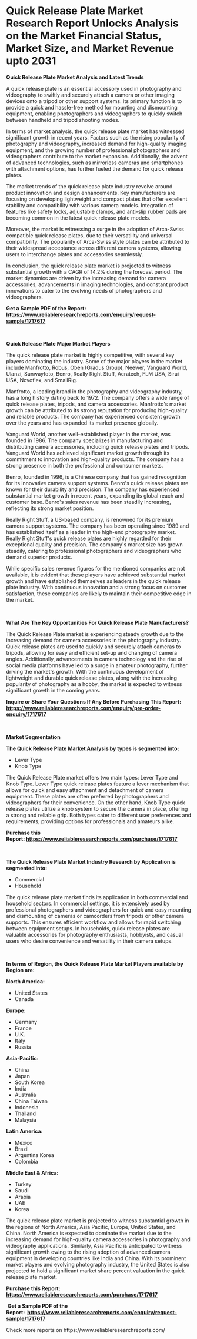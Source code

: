 <p><h1>Quick Release Plate Market Research Report Unlocks Analysis on the Market Financial Status, Market Size, and Market Revenue upto 2031</h1></p><p><strong>Quick Release Plate Market Analysis and Latest Trends</strong></p>
<p><p>A quick release plate is an essential accessory used in photography and videography to swiftly and securely attach a camera or other imaging devices onto a tripod or other support systems. Its primary function is to provide a quick and hassle-free method for mounting and dismounting equipment, enabling photographers and videographers to quickly switch between handheld and tripod shooting modes.</p><p>In terms of market analysis, the quick release plate market has witnessed significant growth in recent years. Factors such as the rising popularity of photography and videography, increased demand for high-quality imaging equipment, and the growing number of professional photographers and videographers contribute to the market expansion. Additionally, the advent of advanced technologies, such as mirrorless cameras and smartphones with attachment options, has further fueled the demand for quick release plates.</p><p>The market trends of the quick release plate industry revolve around product innovation and design enhancements. Key manufacturers are focusing on developing lightweight and compact plates that offer excellent stability and compatibility with various camera models. Integration of features like safety locks, adjustable clamps, and anti-slip rubber pads are becoming common in the latest quick release plate models.</p><p>Moreover, the market is witnessing a surge in the adoption of Arca-Swiss compatible quick release plates, due to their versatility and universal compatibility. The popularity of Arca-Swiss style plates can be attributed to their widespread acceptance across different camera systems, allowing users to interchange plates and accessories seamlessly.</p><p>In conclusion, the quick release plate market is projected to witness substantial growth with a CAGR of 14.2% during the forecast period. The market dynamics are driven by the increasing demand for camera accessories, advancements in imaging technologies, and constant product innovations to cater to the evolving needs of photographers and videographers.</p></p>
<p><strong>Get a Sample PDF of the Report:&nbsp; <a href="https://www.reliableresearchreports.com/enquiry/request-sample/1717617">https://www.reliableresearchreports.com/enquiry/request-sample/1717617</a></strong></p>
<p>&nbsp;</p>
<p><strong>Quick Release Plate Major Market Players</strong></p>
<p><p>The quick release plate market is highly competitive, with several key players dominating the industry. Some of the major players in the market include Manfrotto, Robus, Oben (Gradus Group), Neewer, Vanguard World, Ulanzi, Sunwayfoto, Benro, Really Right Stuff, Acratech, FLM USA, Sirui USA, Novoflex, and SmallRig.</p><p>Manfrotto, a leading brand in the photography and videography industry, has a long history dating back to 1972. The company offers a wide range of quick release plates, tripods, and camera accessories. Manfrotto's market growth can be attributed to its strong reputation for producing high-quality and reliable products. The company has experienced consistent growth over the years and has expanded its market presence globally.</p><p>Vanguard World, another well-established player in the market, was founded in 1986. The company specializes in manufacturing and distributing camera accessories, including quick release plates and tripods. Vanguard World has achieved significant market growth through its commitment to innovation and high-quality products. The company has a strong presence in both the professional and consumer markets.</p><p>Benro, founded in 1996, is a Chinese company that has gained recognition for its innovative camera support systems. Benro's quick release plates are known for their durability and precision. The company has experienced substantial market growth in recent years, expanding its global reach and customer base. Benro's sales revenue has been steadily increasing, reflecting its strong market position.</p><p>Really Right Stuff, a US-based company, is renowned for its premium camera support systems. The company has been operating since 1989 and has established itself as a leader in the high-end photography market. Really Right Stuff's quick release plates are highly regarded for their exceptional quality and precision. The company's market size has grown steadily, catering to professional photographers and videographers who demand superior products.</p><p>While specific sales revenue figures for the mentioned companies are not available, it is evident that these players have achieved substantial market growth and have established themselves as leaders in the quick release plate industry. With continuous innovation and a strong focus on customer satisfaction, these companies are likely to maintain their competitive edge in the market.</p></p>
<p>&nbsp;</p>
<p><strong>What Are The Key Opportunities For Quick Release Plate Manufacturers?</strong></p>
<p><p>The Quick Release Plate market is experiencing steady growth due to the increasing demand for camera accessories in the photography industry. Quick release plates are used to quickly and securely attach cameras to tripods, allowing for easy and efficient set-up and changing of camera angles. Additionally, advancements in camera technology and the rise of social media platforms have led to a surge in amateur photography, further driving the market's growth. With the continuous development of lightweight and durable quick release plates, along with the increasing popularity of photography as a hobby, the market is expected to witness significant growth in the coming years.</p></p>
<p><strong>Inquire or Share Your Questions If Any Before Purchasing This Report: <a href="https://www.reliableresearchreports.com/enquiry/pre-order-enquiry/1717617">https://www.reliableresearchreports.com/enquiry/pre-order-enquiry/1717617</a></strong></p>
<p>&nbsp;</p>
<p><strong>Market Segmentation</strong></p>
<p><strong>The Quick Release Plate Market Analysis by types is segmented into:</strong></p>
<p><ul><li>Lever Type</li><li>Knob Type</li></ul></p>
<p><p>The Quick Release Plate market offers two main types: Lever Type and Knob Type. Lever Type quick release plates feature a lever mechanism that allows for quick and easy attachment and detachment of camera equipment. These plates are often preferred by photographers and videographers for their convenience. On the other hand, Knob Type quick release plates utilize a knob system to secure the camera in place, offering a strong and reliable grip. Both types cater to different user preferences and requirements, providing options for professionals and amateurs alike.</p></p>
<p><strong>Purchase this Report:&nbsp;<a href="https://www.reliableresearchreports.com/purchase/1717617">https://www.reliableresearchreports.com/purchase/1717617</a></strong></p>
<p>&nbsp;</p>
<p><strong>The Quick Release Plate Market Industry Research by Application is segmented into:</strong></p>
<p><ul><li>Commercial</li><li>Household</li></ul></p>
<p><p>The quick release plate market finds its application in both commercial and household sectors. In commercial settings, it is extensively used by professional photographers and videographers for quick and easy mounting and dismounting of cameras or camcorders from tripods or other camera supports. This ensures efficient workflow and allows for rapid switching between equipment setups. In households, quick release plates are valuable accessories for photography enthusiasts, hobbyists, and casual users who desire convenience and versatility in their camera setups.</p></p>
<p>&nbsp;</p>
<p><strong>In terms of Region, the Quick Release Plate Market Players available by Region are:</strong></p>
<p>
    <p> <strong> North America: </strong>
        <ul>
            <li>United States</li>
            <li>Canada</li>
        </ul>
        </p> 
    <p> <strong> Europe: </strong>
        <ul>
            <li>Germany</li>
            <li>France</li>
            <li>U.K.</li>
            <li>Italy</li>
            <li>Russia</li>
        </ul>
        </p> 
    <p> <strong> Asia-Pacific: </strong>
        <ul>
            <li>China</li>
            <li>Japan</li>
            <li>South Korea</li>
            <li>India</li>
            <li>Australia</li>
            <li>China Taiwan</li>
            <li>Indonesia</li>
            <li>Thailand</li>
            <li>Malaysia</li>
        </ul>
        </p> 
    <p> <strong> Latin America: </strong>
        <ul>
            <li>Mexico</li>
            <li>Brazil</li>
            <li>Argentina Korea</li>
            <li>Colombia</li>
        </ul>
        </p> 
    <p> <strong> Middle East & Africa: </strong>
        <ul>
            <li>Turkey</li>
            <li>Saudi</li>
            <li>Arabia</li>
            <li>UAE</li>
            <li>Korea</li>
        </ul>
    </p>
    </p>
<p><p>The quick release plate market is projected to witness substantial growth in the regions of North America, Asia Pacific, Europe, United States, and China. North America is expected to dominate the market due to the increasing demand for high-quality camera accessories in photography and videography applications. Similarly, Asia Pacific is anticipated to witness significant growth owing to the rising adoption of advanced camera equipment in developing countries like India and China. With its prominent market players and evolving photography industry, the United States is also projected to hold a significant market share percent valuation in the quick release plate market.</p></p>
<p><strong>Purchase this Report: <a href="https://www.reliableresearchreports.com/purchase/1717617">https://www.reliableresearchreports.com/purchase/1717617</a></strong></p>
<p>&nbsp;<strong>Get a Sample PDF of the Report:&nbsp;&nbsp;<a href="https://www.reliableresearchreports.com/enquiry/request-sample/1717617">https://www.reliableresearchreports.com/enquiry/request-sample/1717617</a></strong></p>
<p><strong></strong></p>
<p>Check more reports on https://www.reliableresearchreports.com/</p>